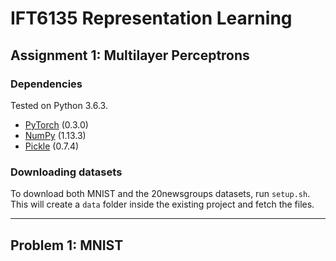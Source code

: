 # IFT6135 Representation Learning
## Assignment 1: Multilayer Perceptrons

### Dependencies
Tested on Python 3.6.3.
* [PyTorch](http://pytorch.org/) (0.3.0)
* [NumPy](http://www.numpy.org/) (1.13.3)
* [Pickle](https://docs.python.org/3/library/pickle.html) (0.7.4)

### Downloading datasets
To download both MNIST and the 20newsgroups datasets, run `setup.sh`. This will create a `data` folder inside the existing project and fetch the files.

---
## Problem 1: MNIST


